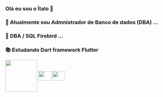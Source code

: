 ### Olá eu sou o Ítalo 👋




### 🔭 Atualmente sou Admnistrador de Banco de dados (DBA) ...
### 🌱 DBA / SQL Firebird ...
### 📚 Estudando Dart framework Flutter 

<img align="center"  height="100" width="100" src="https://upload.wikimedia.org/wikipedia/commons/8/8e/Firebird_logo.svg" > 
<img align="center"  height="30" width="40" src="https://upload.wikimedia.org/wikipedia/commons/f/fe/Dart_programming_language_logo.svg"> 
<img align="center"  height="30" width="40" src="https://upload.wikimedia.org/wikipedia/commons/4/44/Google-flutter-logo.svg"> 




